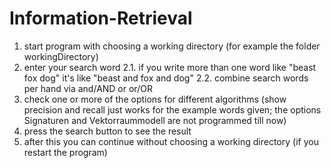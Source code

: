 # Information-Retrieval

1. start program with choosing a working directory 
(for example the folder workingDirectory)
2. enter your search word
2.1. if you write more than one word like "beast fox dog" it's like "beast and fox and dog"
2.2. combine search words per hand via and/AND or or/OR
3. check one or more of the options for different algorithms
(show precision and recall just works for the example words given; 
the options Signaturen and Vektorraummodell are not programmed till now)
4. press the search button to see the result
5. after this you can continue without choosing a working directory 
(if you restart the program)